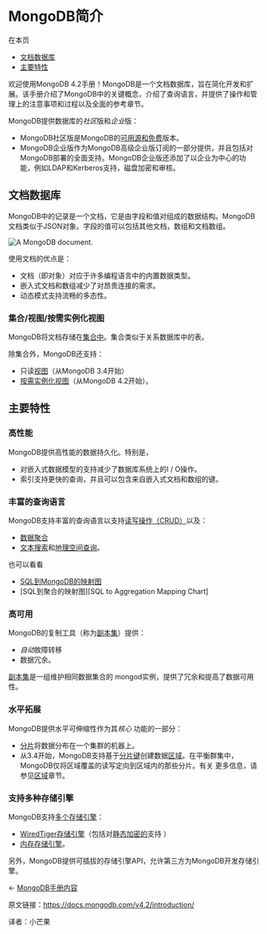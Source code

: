 # MongoDB简介

在本页

- [文档数据库](https://docs.mongodb.com/v4.2/introduction/#document-database)
- [主要特性](https://docs.mongodb.com/v4.2/introduction/#key-features)



欢迎使用MongoDB 4.2手册！MongoDB是一个文档数据库，旨在简化开发和扩展。该手册介绍了MongoDB中的关键概念，介绍了查询语言，并提供了操作和管理上的注意事项和过程以及全面的参考章节。

MongoDB提供数据库的*社区*版和*企业*版：

- MongoDB社区版是MongoDB的[可用源和免费](https://github.com/mongodb/mongo/)版本。
- MongoDB企业版作为MongoDB高级企业版订阅的一部分提供，并且包括对MongoDB部署的全面支持。MongoDB企业版还添加了以企业为中心的功能，例如LDAP和Kerberos支持，磁盘加密和审核。



## 文档数据库

MongoDB中的记录是一个文档，它是由字段和值对组成的数据结构。MongoDB文档类似于JSON对象。字段的值可以包括其他文档，数组和文档数组。

![A MongoDB document.](https://docs.mongodb.com/v4.2/_images/crud-annotated-document.bakedsvg.svg)

使用文档的优点是：

- 文档（即对象）对应于许多编程语言中的内置数据类型。
- 嵌入式文档和数组减少了对昂贵连接的需求。
- 动态模式支持流畅的多态性。



### 集合/视图/按需实例化视图

MongoDB将文档存储在[集合中](https://docs.mongodb.com/v4.2/core/databases-and-collections/#collections)。集合类似于关系数据库中的表。

除集合外，MongoDB还支持：

- 只读[视图](https://docs.mongodb.com/v4.2/core/views/)（从MongoDB 3.4开始）
- [按需实例化视图](https://docs.mongodb.com/v4.2/core/materialized-views/)（从MongoDB 4.2开始）。



## 主要特性

### 高性能

MongoDB提供高性能的数据持久化。特别是，

- 对嵌入式数据模型的支持减少了数据库系统上的I / O操作。
- 索引支持更快的查询，并且可以包含来自嵌入式文档和数组的键。



### 丰富的查询语言

MongoDB支持丰富的查询语言以支持[读写操作（CRUD）](https://docs.mongodb.com/v4.2/crud/)以及：

- [数据聚合](https://docs.mongodb.com/v4.2/core/aggregation-pipeline/)
- [文本搜索](https://docs.mongodb.com/v4.2/text-search/)和[地理空间查询](https://docs.mongodb.com/v4.2/tutorial/geospatial-tutorial/)。



也可以看看

- [SQL到MongoDB的映射图](https://docs.mongodb.com/v4.2/reference/sql-comparison/)
- [SQL到聚合的映射图][SQL to Aggregation Mapping Chart]



### 高可用

MongoDB的复制工具（称为[副本集](https://docs.mongodb.com/v4.2/replication/)）提供：

- *自动*故障转移
- 数据冗余。

[副本集](https://docs.mongodb.com/v4.2/replication/)是一组维护相同数据集合的 mongod实例，提供了冗余和提高了数据可用性。



### 水平拓展

MongoDB提供水平可伸缩性作为其*核心* 功能的一部分：

- [分片](https://docs.mongodb.com/v4.2/sharding/#sharding-introduction)将数据分布在一个集群的机器上。
- 从3.4开始，MongoDB支持基于[分片键](https://docs.mongodb.com/v4.2/reference/glossary/#term-shard-key)创建数据[区域](https://docs.mongodb.com/v4.2/core/zone-sharding/#zone-sharding)。在平衡群集中，MongoDB仅将区域覆盖的读写定向到区域内的那些分片。有关 更多信息，请参见[区域](https://docs.mongodb.com/v4.2/core/zone-sharding/#zone-sharding)章节。



### 支持多种存储引擎

MongoDB支持[多个存储引擎](https://docs.mongodb.com/v4.2/core/storage-engines/)：

- [WiredTiger存储引擎](https://docs.mongodb.com/v4.2/core/wiredtiger/)（包括对[静态](https://docs.mongodb.com/v4.2/core/wiredtiger/)[加密的](https://docs.mongodb.com/v4.2/core/security-encryption-at-rest/)支持 ）
- [内存存储引擎](https://docs.mongodb.com/v4.2/core/inmemory/)。

另外，MongoDB提供可插拔的存储引擎API，允许第三方为MongoDB开发存储引擎。



←  [MongoDB手册内容](https://docs.mongodb.com/v4.2/contents/)



原文链接：https://docs.mongodb.com/v4.2/introduction/

译者：小芒果